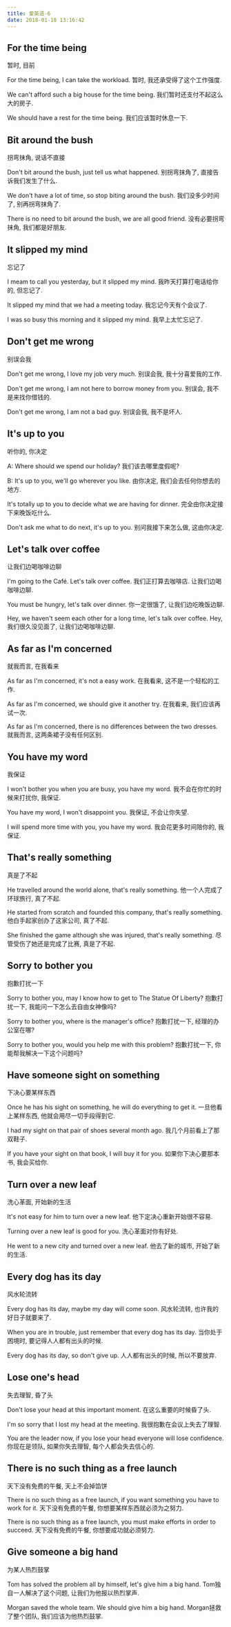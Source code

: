 ```yaml
---
title: 爱英语-6
date: 2018-01-18 13:16:42
---
```


## For the time being
暂时, 目前

For the time being, I can take the workload.
暂时, 我还承受得了这个工作强度.

We can't afford such a big house for the time being.
我们暂时还支付不起这么大的房子.

We should have a rest for the time being.
我们应该暂时休息一下.

## Bit around the bush
拐弯抹角, 说话不直接

Don't bit around the bush, just tell us what happened.
别拐弯抹角了, 直接告诉我们发生了什么.

We don't have a lot of time, so stop biting around the bush.
我们没多少时间了, 别再拐弯抹角了.

There is no need to bit around the bush, we are all good friend.
没有必要拐弯抹角, 我们都是好朋友.

## It slipped my mind
忘记了

I meam to call you yesterday, but it slipped my mind.
我昨天打算打电话给你的, 但忘记了.

It slipped my mind that we had a meeting today.
我忘记今天有个会议了.

I was so busy this morning and it slipped my mind.
我早上太忙忘记了.

## Don't get me wrong
别误会我

Don't get me wrong, I love my job very much.
别误会我, 我十分喜爱我的工作.

Don't get me wrong, I am not here to borrow money from you.
别误会, 我不是来找你借钱的.

Don't get me wrong, I am not a bad guy.
别误会我, 我不是坏人.

## It's up to you
听你的, 你决定

A: Where should we spend our holiday?
我们该去哪里度假呢?

B: It's up to you, we'll go wherever you like.
由你决定, 我们会去任何你想去的地方.

It's totally up to you to decide what we are having for dinner.
完全由你决定接下来晚饭吃什么.

Don't ask me what to do next, it's up to you.
别问我接下来怎么做, 这由你决定.

## Let's talk over coffee
让我们边喝咖啡边聊

I'm going to the Café. Let's talk over coffee.
我们正打算去咖啡店. 让我们边喝咖啡边聊.

You must be hungry, let's talk over dinner.
你一定很饿了, 让我们边吃晚饭边聊.

Hey, we haven't seem each other for a long time, let's talk over coffee.
Hey, 我们很久没见面了, 让我们边喝咖啡边聊.

## As far as I'm concerned
就我而言, 在我看来

As far as I'm concerned, it's not a easy work.
在我看来, 这不是一个轻松的工作.

As far as I'm concerned, we should give it another try.
在我看来, 我们应该再试一次.

As far as I'm concerned, there is no differences between the two dresses.
就我而言, 这两条裙子没有任何区别.

## You have my word
我保证

I won't bother you when you are busy, you have my word.
我不会在你忙的时候来打扰你, 我保证.

You have my word, I won't disappoint you.
我保证, 不会让你失望.

I will spend more time with you, you have my word.
我会花更多时间陪你的, 我保证.

## That's really something
真是了不起

He travelled around the world alone, that's really something.
他一个人完成了环球旅行, 真了不起.

He started from scratch and founded this company, that's really something.
他白手起家创办了这家公司, 真了不起.

She finished the game although she was injured, that's really something.
尽管受伤了她还是完成了比赛, 真是了不起.

## Sorry to bother you
抱歉打扰一下

Sorry to bother you, may I know how to get to The Statue Of Liberty?
抱歉打扰一下, 我能问一下怎么去自由女神像吗?

Sorry to bother you, where is the manager's office?
抱歉打扰一下, 经理的办公室在哪?

Sorry to bother you, would you help me with this problem?
抱歉打扰一下, 你能帮我解决一下这个问题吗?

## Have someone sight on something
下决心要某样东西

Once he has his sight on something, he will do everything to get it.
一旦他看上某样东西, 他就会用尽一切手段得到它.

I had my sight on that pair of shoes several month ago.
我几个月前看上了那双鞋子.

If you have your sight on that book, I will buy it for you.
如果你下决心要那本书, 我会买给你.

## Turn over a new leaf
洗心革面, 开始新的生活

It's not easy for him to turn over a new leaf.
他下定决心重新开始很不容易.

Turning over a new leaf is good for you.
洗心革面对你有好处.

He went to a new city and turned over a new leaf.
他去了新的城市, 开始了新的生活.

## Every dog has its day
风水轮流转

Every dog has its day, maybe my day will come soon.
风水轮流转, 也许我的好日子就要来了.

When you are in trouble, just remember that every dog has its day.
当你处于困境时, 要记得人人都有出头的时候.

Every dog has its day, so don't give up.
人人都有出头的时候, 所以不要放弃.

## Lose one's head
失去理智, 昏了头

Don't lose your head at this important moment.
在这么重要的时候昏了头.

I'm so sorry that I lost my head at the meeting.
我很抱歉在会议上失去了理智.

You are the leader now, if you lose your head everyone will lose confidence.
你现在是领队, 如果你失去理智, 每个人都会失去信心的.

## There is no such thing as a free launch
天下没有免费的午餐, 天上不会掉馅饼

There is no such thing as a free launch, if you want something you have to work for it.
天下没有免费的午餐, 你想要某样东西就必须为之努力.

There is no such thing as a free launch, you must make efforts in order to succeed.
天下没有免费的午餐, 你想要成功就必须努力.

## Give someone a big hand
为某人热烈鼓掌

Tom has solved the problem all by himself, let's give him a big hand.
Tom独自一人解决了这个问题, 让我们为他报以热烈掌声.

Morgan saved the whole team. We should give him a big hand.
Morgan拯救了整个团队, 我们应该为他热烈鼓掌.
